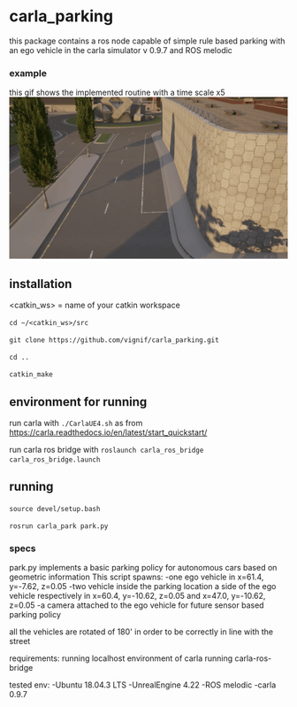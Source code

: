 # carla_parking
this package contains a ros node capable of simple rule based parking with an ego vehicle in the carla simulator v 0.9.7 and ROS melodic

### example
this gif shows the implemented routine with a time scale x5
![](.figure/m1_comp.gif)


## installation
<catkin_ws> = name of your catkin workspace

```cd ~/<catkin_ws>/src```

```git clone https://github.com/vignif/carla_parking.git```

```cd ..```

```catkin_make ```

## environment for running

run carla with ```./CarlaUE4.sh``` as from https://carla.readthedocs.io/en/latest/start_quickstart/

run carla ros bridge with
```roslaunch carla_ros_bridge carla_ros_bridge.launch```

## running

```source devel/setup.bash```

```rosrun carla_park park.py```

### specs
park.py implements a basic parking policy for autonomous cars based on geometric information
This script spawns:
    -one ego vehicle in x=61.4, y=-7.62, z=0.05
    -two vehicle inside the parking location a side of the ego vehicle respectively in x=60.4, y=-10.62, z=0.05 and x=47.0, y=-10.62, z=0.05
    -a camera attached to the ego vehicle for future sensor based parking policy

all the vehicles are rotated of 180' in order to be correctly in line with the street

requirements:
running localhost environment of carla
running carla-ros-bridge

tested env:
-Ubuntu 18.04.3 LTS
-UnrealEngine 4.22
-ROS melodic
-carla 0.9.7

